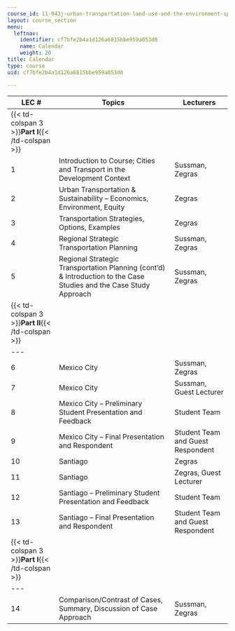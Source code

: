 ```yaml
---
course_id: 11-943j-urban-transportation-land-use-and-the-environment-spring-2002
layout: course_section
menu:
  leftnav:
    identifier: cf7bfe2b4a1d126a6815bbe959a053d0
    name: Calendar
    weight: 20
title: Calendar
type: course
uid: cf7bfe2b4a1d126a6815bbe959a053d0

---
```


| LEC # | Topics | Lecturers |
| --- | --- | --- |
| {{< td-colspan 3 >}}**Part I**{{< /td-colspan >}} |||
| 1 | Introduction to Course; Cities and Transport in the Development Context | Sussman, Zegras |
| 2 | Urban Transportation & Sustainability – Economics, Environment, Equity | Zegras |
| 3 | Transportation Strategies, Options, Examples | Zegras |
| 4 | Regional Strategic Transportation Planning | Sussman, Zegras |
| 5 | Regional Strategic Transportation Planning (cont’d) & Introduction to the Case Studies and the Case Study Approach | Sussman, Zegras |
| {{< td-colspan 3 >}}**Part II**{{< /td-colspan >}} |||
| --- |
| 6 | Mexico City | Sussman, Zegras |
| 7 | Mexico City | Sussman, Guest Lecturer |
| 8 | Mexico City – Preliminary Student Presentation and Feedback | Student Team |
| 9 | Mexico City – Final Presentation and Respondent | Student Team and Guest Respondent |
| 10 | Santiago | Zegras |
| 11 | Santiago | Zegras, Guest Lecturer |
| 12 | Santiago – Preliminary Student Presentation and Feedback | Student Team |
| 13 | Santiago – Final Presentation and Respondent | Student Team and Guest Respondent |
| {{< td-colspan 3 >}}**Part I**{{< /td-colspan >}} |||
| --- |
| 14 | Comparison/Contrast of Cases, Summary, Discussion of Case Approach | Sussman, Zegras